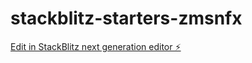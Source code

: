 # stackblitz-starters-zmsnfx

[Edit in StackBlitz next generation editor ⚡️](https://stackblitz.com/~/github.com/tenzind84/stackblitz-starters-zmsnfx)